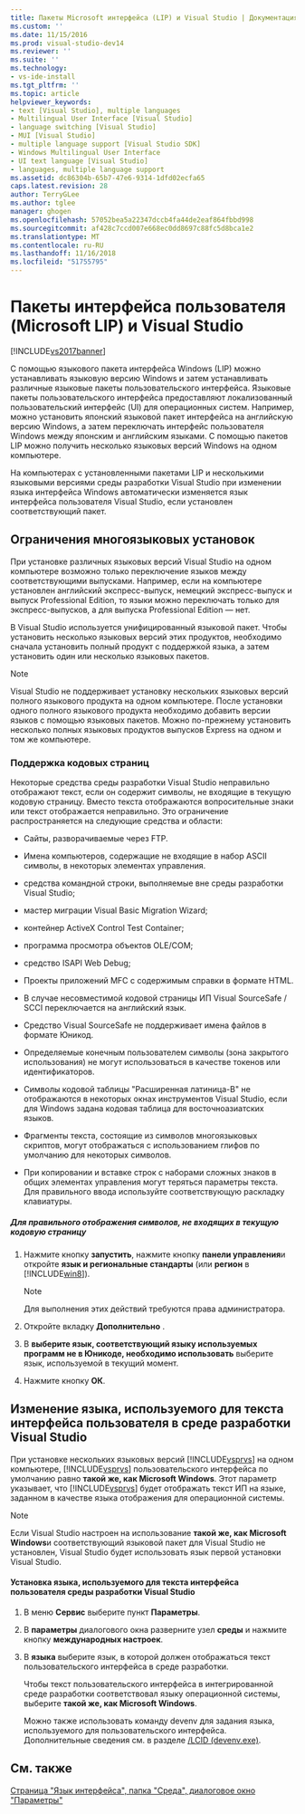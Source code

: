 ```yaml
---
title: Пакеты Microsoft интерфейса (LIP) и Visual Studio | Документация Майкрософт
ms.custom: ''
ms.date: 11/15/2016
ms.prod: visual-studio-dev14
ms.reviewer: ''
ms.suite: ''
ms.technology:
- vs-ide-install
ms.tgt_pltfrm: ''
ms.topic: article
helpviewer_keywords:
- text [Visual Studio], multiple languages
- Multilingual User Interface [Visual Studio]
- language switching [Visual Studio]
- MUI [Visual Studio]
- multiple language support [Visual Studio SDK]
- Windows Multilingual User Interface
- UI text language [Visual Studio]
- languages, multiple language support
ms.assetid: dc86304b-65b7-47e6-9314-1dfd02ecfa65
caps.latest.revision: 28
author: TerryGLee
ms.author: tglee
manager: ghogen
ms.openlocfilehash: 57052bea5a22347dccb4fa44de2eaf864fbbd998
ms.sourcegitcommit: af428c7ccd007e668ec0dd8697c88fc5d8bca1e2
ms.translationtype: MT
ms.contentlocale: ru-RU
ms.lasthandoff: 11/16/2018
ms.locfileid: "51755795"
---
```

# <a name="microsoft-language-interface-packs-lips-and-visual-studio"></a>Пакеты интерфейса пользователя (Microsoft LIP) и Visual Studio
[!INCLUDE[vs2017banner](../includes/vs2017banner.md)]

С помощью языкового пакета интерфейса Windows (LIP) можно устанавливать языковую версию Windows и затем устанавливать различные языковые пакеты пользовательского интерфейса. Языковые пакеты пользовательского интерфейса предоставляют локализованный пользовательский интерфейс (UI) для операционных систем. Например, можно установить японский языковой пакет интерфейса на английскую версию Windows, а затем переключать интерфейс пользователя Windows между японским и английским языками. С помощью пакетов LIP можно получить несколько языковых версий Windows на одном компьютере.  
  
 На компьютерах с установленными пакетами LIP и несколькими языковыми версиями среды разработки Visual Studio при изменении языка интерфейса Windows автоматически изменяется язык интерфейса пользователя Visual Studio, если установлен соответствующий пакет.  
  
## <a name="limitations-of-multi-language-installations"></a>Ограничения многоязыковых установок  
 При установке различных языковых версий Visual Studio на одном компьютере возможно только переключение языков между соответствующими выпусками. Например, если на компьютере установлен английский экспресс-выпуск, немецкий экспресс-выпуск и выпуск Professional Edition, то языки можно переключать только для экспресс-выпусков, а для выпуска Professional Edition — нет.  
  
 В Visual Studio используется унифицированный языковой пакет. Чтобы установить несколько языковых версий этих продуктов, необходимо сначала установить полный продукт с поддержкой языка, а затем установить один или несколько языковых пакетов.  
  
> [!NOTE]
>  Visual Studio не поддерживает установку нескольких языковых версий полного языкового продукта на одном компьютере. После установки одного полного языкового продукта необходимо добавить версии языков с помощью языковых пакетов. Можно по-прежнему установить несколько полных языковых продуктов выпусков Express на одном и том же компьютере.  
  
### <a name="support-for-code-pages"></a>Поддержка кодовых страниц  
 Некоторые средства среды разработки Visual Studio неправильно отображают текст, если он содержит символы, не входящие в текущую кодовую страницу. Вместо текста отображаются вопросительные знаки или текст отображается неправильно. Это ограничение распространяется на следующие средства и области:  
  
-   Сайты, разворачиваемые через FTP.  
  
-   Имена компьютеров, содержащие не входящие в набор ASCII символы, в некоторых элементах управления.  
  
-   средства командной строки, выполняемые вне среды разработки Visual Studio;  
  
-   мастер миграции Visual Basic Migration Wizard;  
  
-   контейнер ActiveX Control Test Container;  
  
-   программа просмотра объектов OLE/COM;  
  
-   средство ISAPI Web Debug;  
  
-   Проекты приложений MFC с содержимым справки в формате HTML.  
  
-   В случае несовместимой кодовой страницы ИП Visual SourceSafe / SCCI переключается на английский язык.  
  
-   Средство Visual SourceSafe не поддерживает имена файлов в формате Юникод.  
  
-   Определяемые конечным пользователем символы (зона закрытого использования) не могут использоваться в качестве токенов или идентификаторов.  
  
-   Символы кодовой таблицы "Расширенная латиница-B" не отображаются в некоторых окнах инструментов Visual Studio, если для Windows задана кодовая таблица для восточноазиатских языков.  
  
-   Фрагменты текста, состоящие из символов многоязыковых скриптов, могут отображаться с использованием глифов по умолчанию для некоторых символов.  
  
-   При копировании и вставке строк с наборами сложных знаков в общих элементах управления могут теряться параметры текста. Для правильного ввода используйте соответствующую раскладку клавиатуры.  
  
##### <a name="to-correctly-display-characters-that-are-not-included-in-the-current-code-page"></a>Для правильного отображения символов, не входящих в текущую кодовую страницу  
  
1.  Нажмите кнопку **запустить**, нажмите кнопку **панели управления**и откройте **язык и региональные стандарты** (или **регион** в [!INCLUDE[win8](../includes/win8-md.md)]).  
  
    > [!NOTE]
    >  Для выполнения этих действий требуются права администратора.  
  
2.  Откройте вкладку **Дополнительно** .  
  
3.  В **выберите язык, соответствующий языку используемых программ не в Юникоде, необходимо использовать** выберите язык, используемой в текущий момент.  
  
4.  Нажмите кнопку **ОК**.  
  
## <a name="changing-the-language-used-for-the-ui-text-in-visual-studio"></a>Изменение языка, используемого для текста интерфейса пользователя в среде разработки Visual Studio  
 При установке нескольких языковых версий [!INCLUDE[vsprvs](../includes/vsprvs-md.md)] на одном компьютере, [!INCLUDE[vsprvs](../includes/vsprvs-md.md)] пользовательского интерфейса по умолчанию равно **такой же, как Microsoft Windows**. Этот параметр указывает, что [!INCLUDE[vsprvs](../includes/vsprvs-md.md)] будет отображать текст ИП на языке, заданном в качестве языка отображения для операционной системы.  
  
> [!NOTE]
>  Если Visual Studio настроен на использование **такой же, как Microsoft Windows**и соответствующий языковой пакет для Visual Studio не установлен, Visual Studio будет использовать язык первой установки Visual Studio.  
  
#### <a name="to-set-the-language-that-is-used-for-the-ui-text-in-visual-studio"></a>Установка языка, используемого для текста интерфейса пользователя среды разработки Visual Studio  
  
1. В меню **Сервис** выберите пункт **Параметры**.  
  
2. В **параметры** диалогового окна разверните узел **среды** и нажмите кнопку **международных настроек**.  
  
3. В **языка** выберите язык, в которой должен отображаться текст пользовательского интерфейса в среде разработки.  
  
    Чтобы текст пользовательского интерфейса в интегрированной среде разработки соответствовал языку операционной системы, выберите **такой же, как Microsoft Windows**.  
  
   Можно также использовать команду devenv для задания языка, используемого для пользовательского интерфейса. Дополнительные сведения см. в разделе [/LCID (devenv.exe)](../ide/reference/lcid-devenv-exe.md).  
  
## <a name="see-also"></a>См. также  
 [Страница "Язык интерфейса", папка "Среда", диалоговое окно "Параметры"](../ide/reference/international-settings-environment-options-dialog-box.md)
